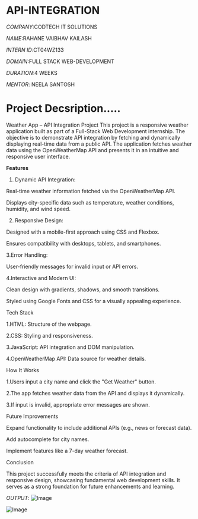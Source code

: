 # API-INTEGRATION

*COMPANY*:CODTECH IT SOLUTIONS

*NAME*:RAHANE VAIBHAV KAILASH

*INTERN ID*:CT04WZ133

*DOMAIN*:FULL STACK WEB-DEVELOPMENT

*DURATION*:4 WEEKS

*MENTOR*: NEELA SANTOSH

# Project Decsription.....
Weather App – API Integration Project
This project is a responsive weather application built as part of a Full-Stack Web Development internship. The objective is to demonstrate API integration by fetching and dynamically displaying real-time data from a public API. The application fetches weather data using the OpenWeatherMap API and presents it in an intuitive and responsive user interface.

**Features**

1. Dynamic API Integration:

 Real-time weather information fetched via the OpenWeatherMap API.

 Displays city-specific data such as temperature, weather conditions, humidity, and wind 
 speed.

2. Responsive Design:

 Designed with a mobile-first approach using CSS and Flexbox.

 Ensures compatibility with desktops, tablets, and smartphones.

3.Error Handling:

 User-friendly messages for invalid input or API errors.

4.Interactive and Modern UI:

 Clean design with gradients, shadows, and smooth transitions.

 Styled using Google Fonts and CSS for a visually appealing experience.

Tech Stack

1.HTML: Structure of the webpage.

2.CSS: Styling and responsiveness.

3.JavaScript: API integration and DOM manipulation.

4.OpenWeatherMap API: Data source for weather details.

How It Works

1.Users input a city name and click the "Get Weather" button.

2.The app fetches weather data from the API and displays it dynamically.

3.If input is invalid, appropriate error messages are shown.

Future Improvements

Expand functionality to include additional APIs (e.g., news or forecast data).

Add autocomplete for city names.

Implement features like a 7-day weather forecast.

Conclusion

This project successfully meets the criteria of API integration and responsive design, showcasing fundamental web development skills. It serves as a strong foundation for future enhancements and learning.



*OUTPUT*:
![Image](https://github.com/user-attachments/assets/edf6d3ba-8095-4fd3-8084-2db787040300)

![Image](https://github.com/user-attachments/assets/309b0d99-96e8-46ca-8c6a-aeffa54b708b)
